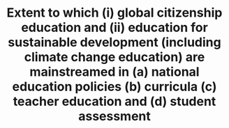 ---
data_non_statistical: true
goal_meta_link: http://unstats.un.org/sdgs/files/metadata-compilation/Metadata-Goal-12.pdf
goal_meta_link_page: 11
graph: null
graph_status_notes: unk
graph_title: Extent to which (i) global citizenship education and (ii) education for
  sustainable development (including climate change education) are mainstreamed in
  (a) national education policies (b) curricula  (c) teacher education and (d) student
  assessment
graph_type: null
graph_type_description: null
has_metadata: false
indicator: 12.8.1
indicator_name: Extent to which (i) global citizenship education and (ii) education
  for sustainable development (including climate change education) are mainstreamed
  in (a) national education policies (b) curricula  (c) teacher education and (d)
  student assessment
indicator_sort_order: 12.08.01
indicator_variable: null
layout: indicator
permalink: /12-8-1/
published: true
reporting_status: notstarted
sdg_goal: 12
source_active_1: true
source_notes_1: null
source_title_1: null
target: By 2030, ensure that people everywhere have the relevant information and awareness
  for sustainable development and lifestyles in harmony with nature.
target_id: '12.8'
title: Extent to which (i) global citizenship education and (ii) education for sustainable
  development (including climate change education) are mainstreamed in (a) national
  education policies (b) curricula  (c) teacher education and (d) student assessment
un_custodial_agency: 'UNESCO-UIS (Partnering Agencies: UNEP)'
un_designated_tier: '3'
variable_description: null
variable_notes: null
---